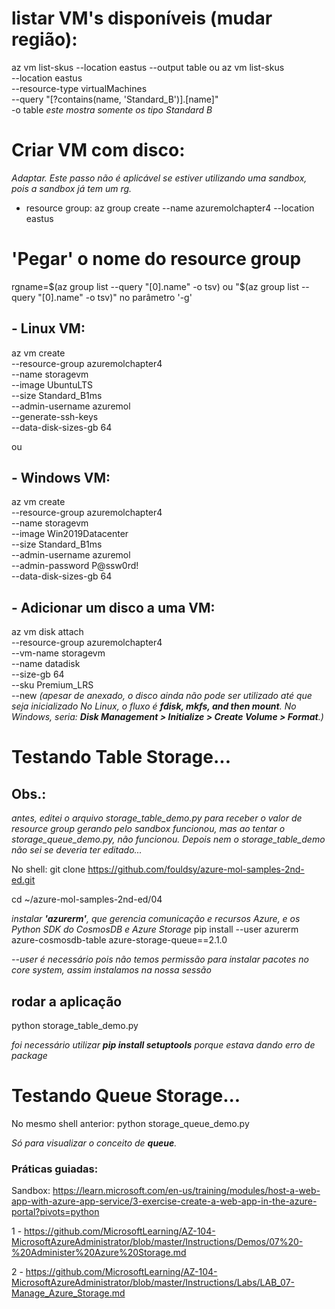 # listar VM's disponíveis (mudar região):
az vm list-skus --location eastus --output table
ou
az vm list-skus \
  --location eastus \
  --resource-type virtualMachines \
  --query "[?contains(name, 'Standard_B')].[name]" \
  -o table
_este mostra somente os tipo Standard B_

# Criar VM com disco:
_Adaptar. Este passo não é aplicável se estiver utilizando uma sandbox, pois a sandbox já tem um rg._
- resource group:
az group create --name azuremolchapter4 --location eastus

# 'Pegar' o nome do resource group
rgname=$(az group list --query "[0].name" -o tsv)
ou
"$(az group list --query "[0].name" -o tsv)" no parâmetro '-g'

## - Linux VM:
az vm create \
--resource-group azuremolchapter4 \
--name storagevm \
--image UbuntuLTS \
--size Standard_B1ms \
--admin-username azuremol \
--generate-ssh-keys \
--data-disk-sizes-gb 64

ou

## - Windows VM:
az vm create \
--resource-group azuremolchapter4 \
--name storagevm \
--image Win2019Datacenter \
--size Standard_B1ms \
--admin-username azuremol \
--admin-password P@ssw0rd! \
--data-disk-sizes-gb 64

## - Adicionar um disco a uma VM:
az vm disk attach \
--resource-group azuremolchapter4 \
--vm-name storagevm \
--name datadisk \
--size-gb 64 \
--sku Premium_LRS \
--new
_(apesar de anexado, o disco ainda não pode ser utilizado até que seja inicializado_
_No Linux, o fluxo é __fdisk, mkfs, and then mount__._
_No Windows, seria: __Disk Management > Initialize > Create Volume > Format__.)_

# Testando Table Storage...
## Obs.: 
_antes, editei o arquivo storage_table_demo.py para receber o valor de resource group gerando pelo sandbox_
_funcionou, mas ao tentar o storage_queue_demo.py, não funcionou. Depois nem o storage_table_demo_
_não sei se deveria ter editado..._

No shell:
git clone https://github.com/fouldsy/azure-mol-samples-2nd-ed.git

cd ~/azure-mol-samples-2nd-ed/04

_instalar __'azurerm'__, que gerencia comunicação e recursos Azure, e os Python SDK do CosmosDB e Azure Storage_
pip install --user azurerm azure-cosmosdb-table azure-storage-queue==2.1.0

_--user é necessário pois não temos permissão para instalar pacotes no core system, assim instalamos na nossa sessão_

## rodar a aplicação
python storage_table_demo.py

_foi necessário utilizar __pip install setuptools__ porque estava dando erro de package_

# Testando Queue Storage...
No mesmo shell anterior:
python storage_queue_demo.py

_Só para visualizar o conceito de __queue__._

### Práticas guiadas: 
Sandbox: https://learn.microsoft.com/en-us/training/modules/host-a-web-app-with-azure-app-service/3-exercise-create-a-web-app-in-the-azure-portal?pivots=python

1 - https://github.com/MicrosoftLearning/AZ-104-MicrosoftAzureAdministrator/blob/master/Instructions/Demos/07%20-%20Administer%20Azure%20Storage.md

2 - https://github.com/MicrosoftLearning/AZ-104-MicrosoftAzureAdministrator/blob/master/Instructions/Labs/LAB_07-Manage_Azure_Storage.md